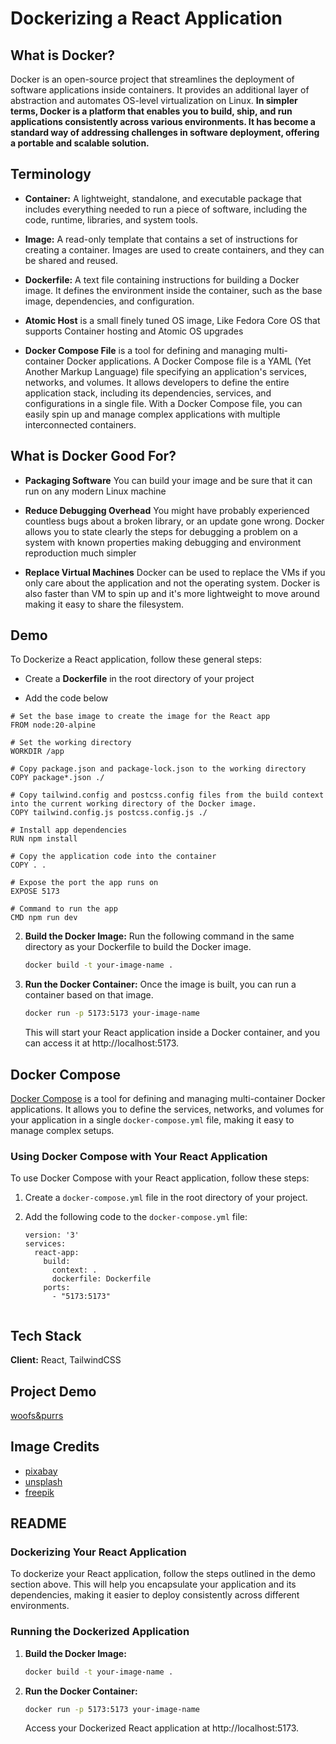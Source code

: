 # Dockerizing a React Application

## What is Docker?

Docker is an open-source project that streamlines the deployment of software applications inside containers. It provides an additional layer of abstraction and automates OS-level virtualization on Linux.
**In simpler terms, Docker is a platform that enables you to build, ship, and run applications consistently across various environments. It has become a standard way of addressing challenges in software deployment, offering a portable and scalable solution.**

## Terminology

- **Container:** A lightweight, standalone, and executable package that includes everything needed to run a piece of software, including the code, runtime, libraries, and system tools.

- **Image:** A read-only template that contains a set of instructions for creating a container. Images are used to create containers, and they can be shared and reused.

- **Dockerfile:** A text file containing instructions for building a Docker image. It defines the environment inside the container, such as the base image, dependencies, and configuration.

- **Atomic Host** is a small finely tuned OS image, Like Fedora Core OS that supports Container hosting and Atomic OS upgrades

- **Docker Compose File** is a tool for defining and managing multi-container Docker applications. A Docker Compose file is a YAML (Yet Another Markup Language) file specifying an application's services, networks, and volumes. It allows developers to define the entire application stack, including its dependencies, services, and configurations in a single file. With a Docker Compose file, you can easily spin up and manage complex applications with multiple interconnected containers.

## What is Docker Good For?

- **Packaging Software** You can build your image and be sure that it can run on any modern Linux machine

- **Reduce Debugging Overhead** You might have probably experienced countless bugs about a broken library, or an update gone wrong. Docker allows you to state clearly the steps for debugging a problem on a system with known properties making debugging and environment reproduction much simpler

- **Replace Virtual Machines** Docker can be used to replace the VMs if you only care about the application and not the operating system. Docker is also faster than VM to spin up and it's more lightweight to move around making it easy to share the filesystem.

## Demo

To Dockerize a React application, follow these general steps:

- Create a **Dockerfile**  in the root directory of your project
 
 - Add the code below 
```
# Set the base image to create the image for the React app
FROM node:20-alpine

# Set the working directory
WORKDIR /app

# Copy package.json and package-lock.json to the working directory
COPY package*.json ./

# Copy tailwind.config and postcss.config files from the build context into the current working directory of the Docker image.
COPY tailwind.config.js postcss.config.js ./

# Install app dependencies
RUN npm install

# Copy the application code into the container
COPY . .

# Expose the port the app runs on
EXPOSE 5173

# Command to run the app
CMD npm run dev
```

2. **Build the Docker Image:**
   Run the following command in the same directory as your Dockerfile to build the Docker image.

   ```bash
   docker build -t your-image-name .
   ```

3. **Run the Docker Container:**
   Once the image is built, you can run a container based on that image.

   ```bash
   docker run -p 5173:5173 your-image-name
   ```

   This will start your React application inside a Docker container, and you can access it at http://localhost:5173.

## Docker Compose

[Docker Compose](https://docs.docker.com/compose/) is a tool for defining and managing multi-container Docker applications. It allows you to define the services, networks, and volumes for your application in a single `docker-compose.yml` file, making it easy to manage complex setups.

### Using Docker Compose with Your React Application

To use Docker Compose with your React application, follow these steps:

1. Create a `docker-compose.yml` file in the root directory of your project.

2. Add the following code to the `docker-compose.yml` file:

   ```
   version: '3'
   services:
     react-app:
       build:
         context: .
         dockerfile: Dockerfile
       ports:
         - "5173:5173"


## Tech Stack

**Client:** React, TailwindCSS

## Project Demo
[woofs&purrs](https://pet-ruby.vercel.app/)
## Image Credits
- [pixabay](https://pixabay.com/)
- [unsplash](https://unsplash.com/)
- [freepik](https://www.freepik.com/)

## README

### Dockerizing Your React Application

To dockerize your React application, follow the steps outlined in the demo section above. This will help you encapsulate your application and its dependencies, making it easier to deploy consistently across different environments.

### Running the Dockerized Application

1. **Build the Docker Image:**
   ```bash
   docker build -t your-image-name .
   ```

2. **Run the Docker Container:**
   ```bash
   docker run -p 5173:5173 your-image-name
   ```

   Access your Dockerized React application at http://localhost:5173.

